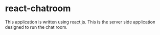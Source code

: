 # react-chatroom

This application is written using react js. This is the server side application designed to run the chat room. 
